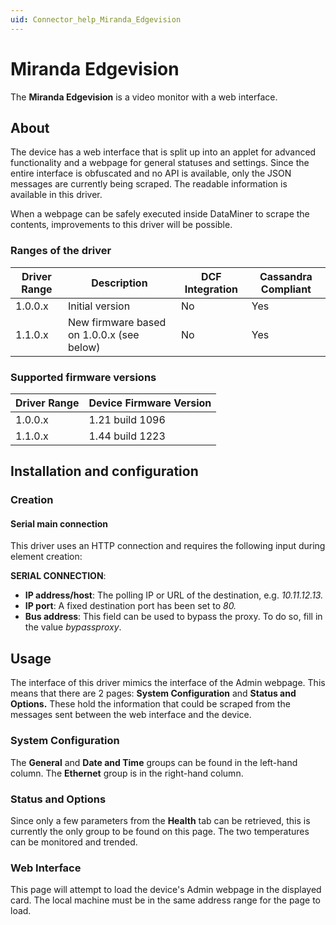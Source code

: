 ```yaml
---
uid: Connector_help_Miranda_Edgevision
---
```


# Miranda Edgevision

The **Miranda Edgevision** is a video monitor with a web interface.

## About

The device has a web interface that is split up into an applet for advanced functionality and a webpage for general statuses and settings. Since the entire interface is obfuscated and no API is available, only the JSON messages are currently being scraped. The readable information is available in this driver.

When a webpage can be safely executed inside DataMiner to scrape the contents, improvements to this driver will be possible.

### Ranges of the driver

| **Driver Range** | **Description**                           | **DCF Integration** | **Cassandra Compliant** |
|------------------|-------------------------------------------|---------------------|-------------------------|
| 1.0.0.x          | Initial version                           | No                  | Yes                     |
| 1.1.0.x          | New firmware based on 1.0.0.x (see below) | No                  | Yes                     |

### Supported firmware versions

| **Driver Range** | **Device Firmware Version** |
|------------------|-----------------------------|
| 1.0.0.x          | 1.21 build 1096             |
| 1.1.0.x          | 1.44 build 1223             |

## Installation and configuration

### Creation

#### Serial main connection

This driver uses an HTTP connection and requires the following input during element creation:

**SERIAL CONNECTION**:

- **IP address/host**: The polling IP or URL of the destination, e.g. *10.11.12.13.*
- **IP port**: A fixed destination port has been set to *80.*
- **Bus address**: This field can be used to bypass the proxy. To do so, fill in the value *bypassproxy*.

## Usage

The interface of this driver mimics the interface of the Admin webpage. This means that there are 2 pages: **System Configuration** and **Status and Options.** These hold the information that could be scraped from the messages sent between the web interface and the device.

### System Configuration

The **General** and **Date and Time** groups can be found in the left-hand column. The **Ethernet** group is in the right-hand column.

### Status and Options

Since only a few parameters from the **Health** tab can be retrieved, this is currently the only group to be found on this page. The two temperatures can be monitored and trended.

### Web Interface

This page will attempt to load the device's Admin webpage in the displayed card. The local machine must be in the same address range for the page to load.
